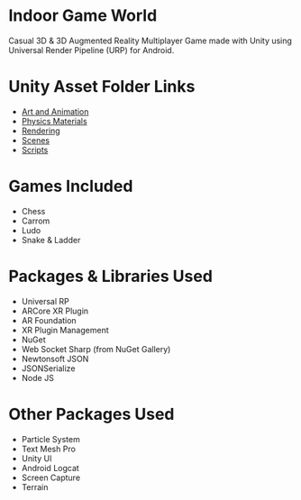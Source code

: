 # Indoor Game World
Casual 3D &amp; 3D Augmented Reality Multiplayer Game made with Unity using Universal Render Pipeline (URP) for Android.

# Unity Asset Folder Links
* [Art and Animation](https://drive.google.com/file/d/1XwORx2vkWwpEL_uHKF1O9KU72nuDxeTF/view?usp=sharing "Art and Animation")
* [Physics Materials](https://github.com/svhapp0249/Indoor-Game-World/tree/main/Unity%20App%20Assets/Physics/Materials "Physics Materials")
* [Rendering](https://github.com/svhapp0249/Indoor-Game-World/tree/main/Unity%20App%20Assets/Rendering "Rendering")
* [Scenes](https://github.com/svhapp0249/Indoor-Game-World/tree/main/Unity%20App%20Assets/Scenes "Scenes")
* [Scripts](https://github.com/svhapp0249/Indoor-Game-World/tree/main/Unity%20App%20Assets/Scripts "Scripts")

# Games Included
* Chess
* Carrom
* Ludo
* Snake & Ladder

# Packages &amp; Libraries Used
* Universal RP
* ARCore XR Plugin
* AR Foundation
* XR Plugin Management
* NuGet
* Web Socket Sharp (from NuGet Gallery)
* Newtonsoft JSON
* JSONSerialize
* Node JS

# Other Packages Used
* Particle System
* Text Mesh Pro
* Unity UI
* Android Logcat
* Screen Capture
* Terrain
